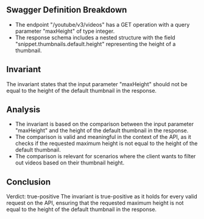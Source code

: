 ## Swagger Definition Breakdown
- The endpoint "/youtube/v3/videos" has a GET operation with a query parameter "maxHeight" of type integer.
- The response schema includes a nested structure with the field "snippet.thumbnails.default.height" representing the height of a thumbnail.

## Invariant
The invariant states that the input parameter "maxHeight" should not be equal to the height of the default thumbnail in the response.

## Analysis
- The invariant is based on the comparison between the input parameter "maxHeight" and the height of the default thumbnail in the response.
- The comparison is valid and meaningful in the context of the API, as it checks if the requested maximum height is not equal to the height of the default thumbnail.
- The comparison is relevant for scenarios where the client wants to filter out videos based on their thumbnail height.

## Conclusion
Verdict: true-positive
The invariant is true-positive as it holds for every valid request on the API, ensuring that the requested maximum height is not equal to the height of the default thumbnail in the response.

